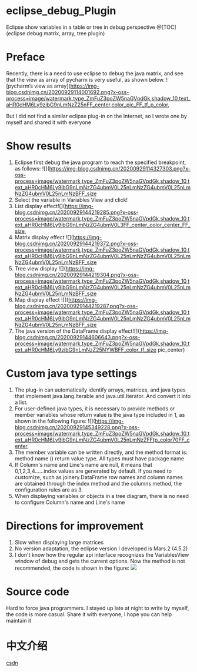 # eclipse_debug_Plugin
Eclipse show variables in a table or tree in debug perspective
@[TOC](eclipse debug matrix, array, tree plugin)

# Preface

Recently, there is a need to use eclipse to debug the java matrix, and see that the view as array of pycharm is very useful, as shown below.
![pycharm’s view as array](https://img-blog.csdnimg.cn/20200929114001692.png?x-oss-process=image/watermark,type_ZmFuZ3poZW5naGVpdGk,shadow_10,text_aHR0cHM6Ly9zibG9nLmNzZ25nFF_center,color_pic_FF_tf_p_color,

But I did not find a similar eclipse plug-in on the Internet, so I wrote one by myself and shared it with everyone

# Show results
1. Eclipse first debug the java program to reach the specified breakpoint, as follows:
![](https://img-blog.csdnimg.cn/20200929114327303.png?x-oss-process=image/watermark,type_ZmFuZ3poZW5naGVpdGk,shadow_10,text_aHR0cHM6Ly9ibG9nLmNzZG4ubmV0L25nLmNzZG4ubmV0L25nLmNzZG4ubmV0L25nLmNzBFF_size
2. Select the variable in Variables View and click! [](https://img-blog.csdnimg.cn/20200929144055112.gif#pic_center)
3. List display effect![](https://img-blog.csdnimg.cn/20200929144219285.png?x-oss-process=image/watermark,type_ZmFuZ3poZW5naGVpdGk,shadow_10,text_aHR0cHM6Ly9ibG9nLmNzZG4ubmV0L3FF_center_color_center_FF_size,
4. Matrix display effect
![](https://img-blog.csdnimg.cn/20200929144219372.png?x-oss-process=image/watermark,type_ZmFuZ3poZW5naGVpdGk,shadow_10,text_aHR0cHM6Ly9ibG9nLmNzZG4ubmV0L25nLmNzZG4ubmV0L25nLmNzZG4ubmV0L25nLmNzBFF_size
5. Tree view display
![](https://img-blog.csdnimg.cn/20200929144219304.png?x-oss-process=image/watermark,type_ZmFuZ3poZW5naGVpdGk,shadow_10,text_aHR0cHM6Ly9ibG9nLmNzZG4ubmV0L25nLmNzZG4ubmV0L25nLmNzZG4ubmV0L25nLmNzBFF_size
6. Map display effect
![](https://img-blog.csdnimg.cn/20200929144219287.png?x-oss-process=image/watermark,type_ZmFuZ3poZW5naGVpdGk,shadow_10,text_aHR0cHM6Ly9ibG9nLmNzZG4ubmV0L25nLmNzZG4ubmV0L25nLmNzZG4ubmV0L25nLmNzBFF_size
7. The java version of the DataFrame display effect![](https://img-blog.csdnimg.cn/20200929144606643.png?x-oss-process=image/watermark,type_ZmFuZ3poZW5naGVpdGk,shadow_10,text_aHR0cHM6Ly9zibG9nLmNzZ25NYWBFF_color_tf_size pic_center)


# Custom java type settings

1. The plug-in can automatically identify arrays, matrices, and java types that implement java.lang.Iterable and java.util.Iterator. And convert it into a list.
2. For user-defined java types, it is necessary to provide methods or member variables whose return value is the java type included in 1, as shown in the following figure:
![](https://img-blog.csdnimg.cn/20200929145349228.png?x-oss-process=image/watermark,type_ZmFuZ3poZW5naGVpdGk,shadow_10,text_aHR0cHM6Ly9ibG9nLmNzZG4ubmV0L25nLmNzZFFtp_color70FF_center,
3. The member variable can be written directly, and the method format is: method name () return value type. All types must have package name
4. If Column's name and Line's name are null, it means that 0,1,2,3,4......index values ​​are generated by default. If you need to customize, such as joinery.DataFrame row names and column names are obtained through the index method and the columns method, the configuration rules are as 3.
5. When displaying variables or objects in a tree diagram, there is no need to configure Column's name and Line's name

# Directions for improvement
1. Slow when displaying large matrices
2. No version adaptation, the eclipse version I developed is Mars.2 (4.5.2)
3. I don't know how the regular api interface recognizes the VariablesView window of debug and gets the current options. Now the method is not recommended, the code is shown in the figure:
![](https://img-blog.csdnimg.cn/2020092915173952.png?x-oss-process=image/watermark,type_ZmFuZ3poZW5naGVpdGk,shadow_10,text_aHR0cHM6Ly9ibG9nLmNzZG4ubmV0L25nLmNzZFFtp_color70FF_center)
# Source code
Hard to force java programmers. I stayed up late at night to write by myself, the code is more casual. Share it with everyone, I hope you can help maintain it
# 中文介绍
[csdn](https://blog.csdn.net/xiaogong233/article/details/108865332)

